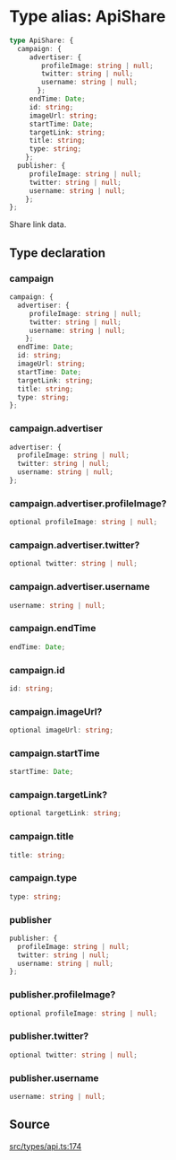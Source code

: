 # Type alias: ApiShare

```ts
type ApiShare: {
  campaign: {
     advertiser: {
        profileImage: string | null;
        twitter: string | null;
        username: string | null;
       };
     endTime: Date;
     id: string;
     imageUrl: string;
     startTime: Date;
     targetLink: string;
     title: string;
     type: string;
    };
  publisher: {
     profileImage: string | null;
     twitter: string | null;
     username: string | null;
    };
};
```

Share link data.

## Type declaration

### campaign

```ts
campaign: {
  advertiser: {
     profileImage: string | null;
     twitter: string | null;
     username: string | null;
    };
  endTime: Date;
  id: string;
  imageUrl: string;
  startTime: Date;
  targetLink: string;
  title: string;
  type: string;
};
```

### campaign.advertiser

```ts
advertiser: {
  profileImage: string | null;
  twitter: string | null;
  username: string | null;
};
```

### campaign.advertiser.profileImage?

```ts
optional profileImage: string | null;
```

### campaign.advertiser.twitter?

```ts
optional twitter: string | null;
```

### campaign.advertiser.username

```ts
username: string | null;
```

### campaign.endTime

```ts
endTime: Date;
```

### campaign.id

```ts
id: string;
```

### campaign.imageUrl?

```ts
optional imageUrl: string;
```

### campaign.startTime

```ts
startTime: Date;
```

### campaign.targetLink?

```ts
optional targetLink: string;
```

### campaign.title

```ts
title: string;
```

### campaign.type

```ts
type: string;
```

### publisher

```ts
publisher: {
  profileImage: string | null;
  twitter: string | null;
  username: string | null;
};
```

### publisher.profileImage?

```ts
optional profileImage: string | null;
```

### publisher.twitter?

```ts
optional twitter: string | null;
```

### publisher.username

```ts
username: string | null;
```

## Source

[src/types/api.ts:174](https://github.com/torque-labs/torque-ts-sdk/blob/4377d91cff1aa0b27936cb53a23174cb35cc6c04/src/types/api.ts#L174)
